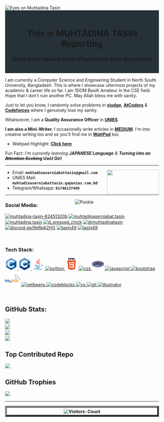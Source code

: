 <img align="center" alt="Eyes on Muhtadina Tasin" width="1000" height="500" src="https://github.com/user-attachments/assets/5a9f1453-ebb1-4fc9-ab4d-a7de8847bbbf">

<div style="background-color: #263238; padding: 20px;">
<h1 align="center">This is MUHTADINA TASIN Reporting</h1>
<h3 align="center"><i>1DOM BasiK Newbie Poetic Programmer from Bangladesh</i></h3>
</div>

I am currently a Computer Science and Engineering Student in North South University, Bangladesh. This is where I showcase uttermost projects of my academic & career life so far. I am 1DOM BasiK Amateur in the CSE field. Hope that I don't ruin another PC. May Allah bless me with sanity.

Just to let you know, I randomly solve problems in **[vjudge](https://vjudge.net/user/tasin49)**, **[AtCoders](https://atcoder.jp/users/tasin49)** & **[Codeforces](https://codeforces.com/profile/tasin49)** where I genuinely lose my sanity.

Whatsoever, I am a **Quality Assurance Officer** in **[UNIES](https://unies.com.bd)**.

**I am also a Mini-Writer.** I occasionally write articles in **[MEDIUM](https://medium.com/@muhtadinatasin)**. I'm into creative writing too and so you'll find me in **[WattPad](https://www.wattpad.com/user/d_pressed_chicken#:~:text=%40-,d_pressed_chicken,-5)** too.
- Wattpad Highlight: **[Click here](https://www.wattpad.com/story/240618128-i-found-you)**

Fun Fact: *I'm currently learning **JAPANESE Language** & **Turning into an ~~Attention Seeking~~ UwU Girl***

---
<a href="https://www.unies.com.bd" target="_blank" rel="noreferrer"> <img align="right" src="https://github.com/user-attachments/assets/8c2df4ab-c4c6-4e83-82fc-dacd3743430b" alt="" width="170" height="80"/> </a>
  
- Email: **`muhtadinaserniabattasin@gmail.com`**
- UNIES Mail: **`muhtadinaserniabattasin.qa@unies.com.bd`**
- Telegram/Whatsapp: **`01746137489`**
<!-- **[See more here](https://hopp.bio/muhtadina-tasin)**
<p><a href="https://visitcount.itsvg.in">
  <img align="right" src="https://visitcount.itsvg.in/api?id=TASIN&label=Peek-A-BOO!&color=5&icon=5&pretty=true" />
</a></p>-->

---
<!-- ### Blogs posts -->
<!-- BLOG-POST-LIST:START -->
<!-- BLOG-POST-LIST:END -->
<img align="right" alt="Pookie" width="275" src="https://github.com/Muhtadina/muhtadina/assets/116006207/789d307e-b699-4dd5-974d-c98eca2b55e6">
<!--<img align="right" alt="Pookie" width="300" height="100" src="https://i.gifer.com/SsQa.gif">-->

<h3 align="left">Social Media:</h3>
<p align="left">
<a href="https://linkedin.com/in/muhtadina-tasin-62451320b" target="blank"><img align="center" src="https://raw.githubusercontent.com/rahuldkjain/github-profile-readme-generator/master/src/images/icons/Social/linked-in-alt.svg" alt="muhtadina-tasin-62451320b" height="30" width="40" /></a>
<a href="https://fb.com/muhtadinaserniabat.tasin" target="blank"><img align="center" src="https://raw.githubusercontent.com/rahuldkjain/github-profile-readme-generator/master/src/images/icons/Social/facebook.svg" alt="muhtadinaserniabat.tasin" height="30" width="40" /></a>
<a href="https://instagram.com/muhtadina.tasin" target="blank"><img align="center" src="https://raw.githubusercontent.com/rahuldkjain/github-profile-readme-generator/master/src/images/icons/Social/instagram.svg" alt="muhtadina.tasin" height="30" width="40" /></a>
<a href="https://twitter.com/d_pressed_chick" target="blank"><img align="center" src="https://freelogopng.com/images/all_img/1690643591twitter-x-logo-png.png" alt="d_pressed_chick" height="40" width="40" /></a>
<a href="https://medium.com/@muhtadinatasin" target="blank"><img align="center" src="https://static.semrush.com/power-pages/media/favicons/medium-com-favicon-18758d01.png" alt="@muhtadinatasin" height="40" width="40" /></a>
<a href="https://discord.gg/378Zfn8nut" target="blank"><img align="center" src="https://raw.githubusercontent.com/rahuldkjain/github-profile-readme-generator/master/src/images/icons/Social/discord.svg" alt="discord.gg/9eRpA2HG" height="30" width="40" /></a>
<a href="https://codeforces.com/profile/tasin49" target="blank"><img align="center" src="https://raw.githubusercontent.com/rahuldkjain/github-profile-readme-generator/master/src/images/icons/Social/codeforces.svg" alt="tasin49" height="40" width="40" /></a>
<a href="https://atcoder.jp/users/tasin49" target="blank"><img align="center" src="https://user-images.githubusercontent.com/63050133/151978916-3b2ea906-152e-4e09-b2ed-250c08498b6d.png" alt="tasin49" height="40" width="40" /></a>
</p>
<br>

<h3 align="left">Tech Stack:</h3>
<p align="left"> 
<a href="https://www.cprogramming.com/" target="_blank" rel="noreferrer"> <img src="https://raw.githubusercontent.com/devicons/devicon/master/icons/c/c-original.svg" alt="c" width="40" height="40"/> </a> <!-- C -->
<a href="https://www.w3schools.com/cpp/" target="_blank" rel="noreferrer"> <img src="https://raw.githubusercontent.com/devicons/devicon/master/icons/cplusplus/cplusplus-original.svg" alt="cplusplus" width="40" height="40"/> </a> <!-- C++ -->
<a href="https://www.java.com" target="_blank" rel="noreferrer"> <img src="https://raw.githubusercontent.com/devicons/devicon/master/icons/java/java-original.svg" alt="java" width="40" height="40"/> </a> <!-- JAVA -->
<a href="https://www.python.org" target="_blank" rel="noreferrer"> <img src="https://logohistory.net/wp-content/uploads/2023/06/Python-Emblem.png" alt="python" width="50" height="30"/> </a> <!-- PYT -->
<a href="https://www.w3.org/html/" target="_blank" rel="noreferrer"> <img src="https://raw.githubusercontent.com/devicons/devicon/master/icons/html5/html5-original-wordmark.svg" alt="html5" width="40" height="40"/> </a> <!-- HTML5 -->
<a href="https://www.w3schools.com/Css/" target="_blank" rel="noreferrer"> <img src="https://logospng.org/download/css-3/logo-css-3-2048.png" alt="css" width="30" height="35"/> </a> <!-- CSS -->
<a href="https://www.php.net" target="_blank" rel="noreferrer"> <img src="https://raw.githubusercontent.com/devicons/devicon/master/icons/php/php-original.svg" alt="php" width="40" height="40"/> </a> <!-- PHP -->
<a href="https://developer.mozilla.org/en-US/docs/Web/JavaScript" target="_blank" rel="noreferrer"> <img src="https://openclipart.org/image/800px/272343" alt="javascript" width="30" height="35"/> </a> <!-- JS -->
<a href="https://getbootstrap.com" target="_blank" rel="noreferrer"> <img src="https://logospng.org/download/bootstrap/bootstrap-4096.png" alt="bootstrap" width="40" height="40"/> </a> <!-- BS -->
<a href="https://www.mysql.com/" target="_blank" rel="noreferrer"> <img src="https://raw.githubusercontent.com/devicons/devicon/master/icons/mysql/mysql-original-wordmark.svg" alt="mysql" width="50" height="50"/> </a> <!-- SQL -->
<a href="https://netbeans.apache.org" target="_blank" rel="noreferrer"> <img src="https://1.bp.blogspot.com/-2BOesYU3r68/YNrtZ_uqSXI/AAAAAAAABv8/0zOIslBh0cEmIMxvW0ePAS-RtI5piJbIQCLcBGAsYHQ/s16000/netbeans-logo-png.png" alt="netbeans" width="40" height="40"/> </a> <!-- APACHE NETBEANS -->
<a href="https://www.codeblocks.org" target="_blank" rel="noreferrer"> <img src="https://www.unixmen.com/wp-content/uploads/2012/06/codeblocks-logo.png" alt="codeblocks" width="40" height="40"/> </a> <!-- CODEB -->
<a href="https://code.visualstudio.com" target="_blank" rel="noreferrer"> <img src="https://cdn.freebiesupply.com/logos/large/2x/visual-studio-code-logo-png-transparent.png" alt="vs" width="40" height="40"/> </a> <!-- VS -->
<a href="https://git-scm.com/" target="_blank" rel="noreferrer"> <img src="https://www.vectorlogo.zone/logos/git-scm/git-scm-icon.svg" alt="git" width="40" height="40"/> </a> <!-- GIT -->
<a href="https://www.adobe.com/in/products/illustrator.html" target="_blank" rel="noreferrer"> <img src="https://www.vectorlogo.zone/logos/adobe_illustrator/adobe_illustrator-icon.svg" alt="illustrator" width="40" height="40"/> </a> <!-- AI -->
<!--<a href="" target="_blank" rel="noreferrer"> <img src="" alt="" width="40" height="40"/> </a>-->
</p>



<!--<p><img align="center" src="https://github-readme-stats.vercel.app/api/top-langs?username=muhtadina&show_icons=true&title_color=ffffff&icon_color=bb2acf&text_color=daf7dc&bg_color=263238&locale=en&layout=compact" alt="muhtadina" /></p>

<p>&nbsp;<img align="left" src="https://github-readme-stats.vercel.app/api?username=muhtadina&show_icons=true&text_color=daf7dc&c&bg_color=263238&locale=en" alt="muhtadina" /><img align="right" src="https://github-readme-streak-stats.herokuapp.com/?user=muhtadina&show_icons=true&title_color=ffffff&icon_color=bb2acf&text_color=daf7dc&bg_color=263238&locale=en&layout=compact" alt="muhtadina" /></p>-->

<br>

## GitHub Stats:
![](https://komarev.com/ghpvc/?username=Muhtadina&abbreviated=true&color=e91e63&style=for-the-badge&label=PEEK+A+BOO+counts+1,+2,+3,+...,+n+=)<br/>
![](https://github-readme-stats.vercel.app/api?username=Muhtadina&theme=dark&hide_border=false&include_all_commits=true&count_private=true)<br/>
![](https://github-readme-streak-stats.herokuapp.com/?user=Muhtadina&theme=dark&hide_border=false)<br/>
![](https://github-readme-stats.vercel.app/api/top-langs/?username=Muhtadina&theme=dark&hide_border=false&include_all_commits=true&count_private=true&layout=compact)

## Top Contributed Repo
![](https://github-contributor-stats.vercel.app/api?username=Muhtadina&limit=5&theme=dark&combine_all_yearly_contributions=true)

## GitHub Trophies
![](https://github-profile-trophy.vercel.app/?username=Muhtadina&theme=radical&no-frame=false&no-bg=false&margin-w=4)


---
<table border="5 px" radius="2 px">
  <th width="1000 px"> <a><img alt="Visitors-Count" src="https://profile-counter.glitch.me/Muhtadina/count.svg"></a>
  </th>
</table>

<!-- Muhtadina Serniabat Tasin | +88 0 1746-137489-->
